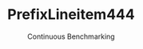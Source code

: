 ---
layout: default
title: PrefixLineitem444
subtitle: Continuous Benchmarking
selected: Prefix_Tpch
expanded: Benchmarking
benchmark: /individual_results/PrefixLineitem444.html
---
